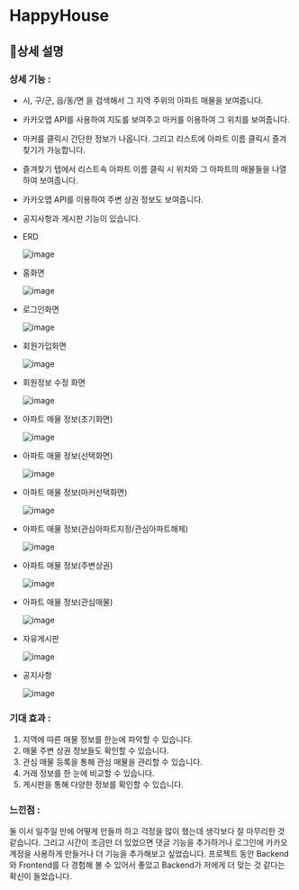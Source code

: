 # HappyHouse

## 📃상세 설명

### 상세 기능 :

- 시, 구/군, 읍/동/면 을 검색해서 그 지역 주위의 아파트 매물을 보여줍니다.
- 카카오맵 API를 사용하여 지도를 보여주고 마커를 이용하여 그 위치를 보여줍니다.
- 마커를 클릭시 간단한 정보가 나옵니다. 그리고 리스트에 아파트 이름 클릭시 즐겨찾기가 가능합니다.
- 즐겨찾기 탭에서 리스트속 아파트 이름 클릭 시 위치와 그 아파트의 매물들을 나열하여 보여줍니다.
- 카카오맵 API를 이용하여 주변 상권 정보도 보여줍니다.
- 공지사항과 게시판 기능이 있습니다.

- ERD
    
    ![image](https://user-images.githubusercontent.com/100895439/174439025-a543e9f3-d5e9-4a16-b86a-cba598b09ce8.png)

    

- 홈화면
    
    ![image](https://user-images.githubusercontent.com/100895439/174439103-bab7bee4-677b-4cc0-94c6-4b671d2c7a71.png)
    

- 로그인화면
    
    ![image](https://user-images.githubusercontent.com/100895439/174439109-e15f2968-3e38-49fb-b3b0-95aff0b7974c.png)


    

- 회원가입화면
    
    ![image](https://user-images.githubusercontent.com/100895439/174439144-287fbd7f-5a77-4102-911e-a15b6f29e9e4.png)


    

- 회원정보 수정 화면
    
    ![image](https://user-images.githubusercontent.com/100895439/174439149-1a64c7fc-94c3-4d70-9ecc-7a5128afdb49.png)


    

- 아파트 매물 정보(초기화면)
    
    ![image](https://user-images.githubusercontent.com/100895439/174439157-f0a1a135-fff7-45c2-91e0-cf776bfeb0c3.png)


    

- 아파트 매물 정보(선택화면)
    
    ![image](https://user-images.githubusercontent.com/100895439/174439160-556cacd3-35ee-4164-a6ea-831eb8491e18.png)


    

- 아파트 매물 정보(마커선택화면)
    
    ![image](https://user-images.githubusercontent.com/100895439/174439164-5bf1392b-893b-40b5-b0ef-c853c55e39e9.png)


    

- 아파트 매물 정보(관심아파트지정/관심아파트해제)
    
    ![image](https://user-images.githubusercontent.com/100895439/174439168-7048d5d9-0478-42b2-9b16-d9a4abd76b56.png)


    

- 아파트 매물 정보(주변상권)
    
    ![image](https://user-images.githubusercontent.com/100895439/174439172-fda3ddc7-ba29-462e-ae51-95e5dd289143.png)


    

- 아파트 매물 정보(관심매물)
    
    ![image](https://user-images.githubusercontent.com/100895439/174439180-3f6e5123-65af-4c3f-b8bb-25aa66b77ef3.png)

    

- 자유게시판
    
    ![image](https://user-images.githubusercontent.com/100895439/174439183-fedf2473-0244-43d5-b2da-22a756c3d5d9.png)

    

- 공지사항
    
    ![image](https://user-images.githubusercontent.com/100895439/174439186-f28aed0a-7f60-4a1e-bb6f-7de4b60527e7.png)

    

### 기대 효과 :

1. 지역에 따른 매물 정보를 한눈에 파악할 수 있습니다.
2. 매물 주변 상권 정보들도 확인할 수 있습니다.
3. 관심 매물 등록을 통해 관심 매물을 관리할 수 있습니다.
4. 거래 정보를 한 눈에 비교할 수 있습니다.
5. 게시판을 통해 다양한 정보를 확인할 수 있습니다.

### 느낀점 :

 둘 이서 일주일 만에 어떻게 만들까 하고 걱정을 많이 했는데 생각보다 잘 마무리한 것 같습니다. 그리고 시간이 조금만 더 있었으면 댓글 기능을 추가하거나 로그인에 카카오 계정을 사용하게 만들거나 더 기능을 추가해보고 싶었습니다. 프로젝트 동안 Backend와 Frontend를 다 경험해 볼 수 있어서 좋았고 Backend가 저에게 더 맞는 것 같다는 확신이 들었습니다.
